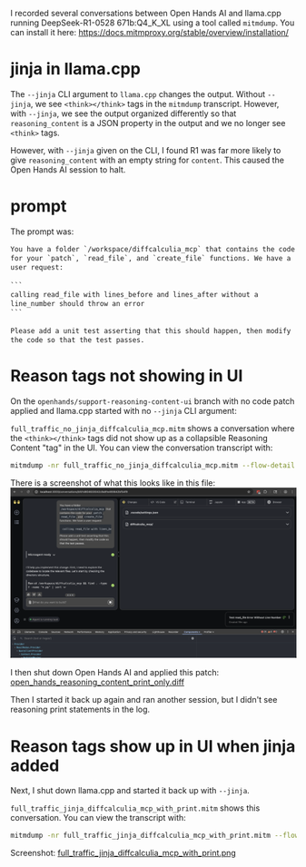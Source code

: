 I recorded several conversations between Open Hands AI and llama.cpp running DeepSeek-R1-0528 671b:Q4_K_XL
using a tool called `mitmdump`. You can install it here: https://docs.mitmproxy.org/stable/overview/installation/

# jinja in llama.cpp

The `--jinja` CLI argument to `llama.cpp` changes the output. Without `--jinja`, we see `<think></think>` tags in
the `mitmdump` transcript. However, with `--jinja`, we see the output organized differently so that `reasoning_content`
is a JSON property in the output and we no longer see `<think>` tags.

However, with `--jinja` given on the CLI, I found R1 was far more likely to give `reasoning_content` with an empty
string for `content`. This caused the Open Hands AI session to halt.


# prompt

The prompt was:

````
You have a folder `/workspace/diffcalculia_mcp` that contains the code for your `patch`, `read_file`, and `create_file` functions. We have a user request:

```
calling read_file with lines_before and lines_after without a line_number should throw an error
```

Please add a unit test asserting that this should happen, then modify the code so that the test passes.
````

# Reason tags not showing in UI

On the `openhands/support-reasoning-content-ui` branch with no code patch applied and llama.cpp started
with no `--jinja` CLI argument:

`full_traffic_no_jinja_diffcalculia_mcp.mitm` shows a conversation where the `<think></think>` tags
did not show up as a collapsible Reasoning Content "tag" in the UI. You can view the conversation
transcript with:

```bash
mitmdump -nr full_traffic_no_jinja_diffcalculia_mcp.mitm --flow-detail 4
```

There is a screenshot of what this looks like in this file:
![full_traffic_no_jinja_diffcalculia_mcp.png](full_traffic_no_jinja_diffcalculia_mcp.png)

I then shut down Open Hands AI and applied this patch:
[open_hands_reasoning_content_print_only.diff](open_hands_reasoning_content_print_only.diff)

Then I started it back up again and ran another session, but I didn't see reasoning print statements in the log.


# Reason tags show up in UI when jinja added

Next, I shut down llama.cpp and started it back up with `--jinja`.


`full_traffic_jinja_diffcalculia_mcp_with_print.mitm` shows this conversation. You can view the transcript with:

```bash
mitmdump -nr full_traffic_jinja_diffcalculia_mcp_with_print.mitm --flow-detail 4
```

Screenshot: [full_traffic_jinja_diffcalculia_mcp_with_print.png](full_traffic_jinja_diffcalculia_mcp_with_print.png)


